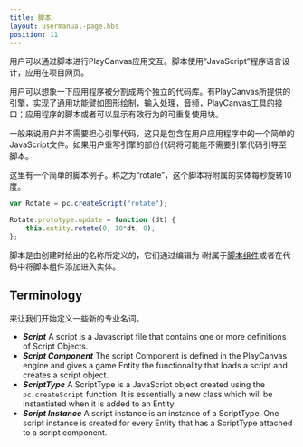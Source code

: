 ```yaml
---
title: 脚本
layout: usermanual-page.hbs
position: 11
---
```


用户可以通过脚本进行PlayCanvas应用交互。脚本使用“JavaScript”程序语言设计，应用在项目网页。

用户可以想象一下应用程序被分割成两个独立的代码库。有PlayCanvas所提供的引擎，实现了通用功能譬如图形绘制，输入处理，音频，PlayCanvas工具的接口；应用程序的脚本或者可以显示有效行为的可重复使用块。

一般来说用户并不需要担心引擎代码，这只是包含在用户应用程序中的一个简单的JavaScript文件。如果用户重写引擎的部份代码将可能能不需要引擎代码引导至脚本。

这里有一个简单的脚本例子。称之为“rotate”，这个脚本将附属的实体每秒旋转10度。

```javascript
var Rotate = pc.createScript("rotate");

Rotate.prototype.update = function (dt) {
    this.entity.rotate(0, 10*dt, 0);
};
```

脚本是由创建时给出的名称所定义的，它们通过编辑为 i附属于[脚本组件][1]或者在代码中将脚本组件添加进入实体。

## Terminology

来让我们开始定义一些新的专业名词。

* ***Script*** A script is a Javascript file that contains one or more definitions of Script Objects.
* ***Script Component*** The script Component is defined in the PlayCanvas engine and gives a game Entity the functionality that loads a script and creates a script object.
* ***ScriptType*** A ScriptType is a JavaScript object created using the `pc.createScript` function. It is essentially a new class which will be instantiated when it is added to an Entity.
* ***Script Instance*** A script instance is an instance of a ScriptType. One script instance is created for every Entity that has a ScriptType attached to a script component.

[1]: /user-manual/packs/components/script/
